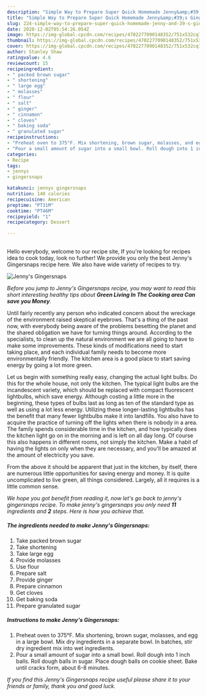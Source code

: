 ```yaml
---
description: "Simple Way to Prepare Super Quick Homemade Jenny&amp;#39;s Gingersnaps"
title: "Simple Way to Prepare Super Quick Homemade Jenny&amp;#39;s Gingersnaps"
slug: 224-simple-way-to-prepare-super-quick-homemade-jenny-and-39-s-gingersnaps
date: 2020-12-02T05:54:26.054Z
image: https://img-global.cpcdn.com/recipes/4702277090148352/751x532cq70/jennys-gingersnaps-recipe-main-photo.jpg
thumbnail: https://img-global.cpcdn.com/recipes/4702277090148352/751x532cq70/jennys-gingersnaps-recipe-main-photo.jpg
cover: https://img-global.cpcdn.com/recipes/4702277090148352/751x532cq70/jennys-gingersnaps-recipe-main-photo.jpg
author: Stanley Shaw
ratingvalue: 4.6
reviewcount: 15
recipeingredient:
- " packed brown sugar"
- " shortening"
- " large egg"
- " molasses"
- " flour"
- " salt"
- " ginger"
- " cinnamon"
- " cloves"
- " baking soda"
- " granulated sugar"
recipeinstructions:
- "Preheat oven to 375°F. Mix shortening, brown sugar, molasses, and egg in a large bowl. Mix dry ingredients in a separate bowl. In batches, stir dry ingredient mix into wet ingredients."
- "Pour a small amount of sugar into a small bowl. Roll dough into 1 inch balls. Roll dough balls in sugar. Place dough balls on cookie sheet. Bake until cracks form, about 6-8 minutes."
categories:
- Recipe
tags:
- jennys
- gingersnaps

katakunci: jennys gingersnaps 
nutrition: 140 calories
recipecuisine: American
preptime: "PT31M"
cooktime: "PT46M"
recipeyield: "1"
recipecategory: Dessert

---
```

<br>
Hello everybody, welcome to our recipe site, If you're looking for recipes idea to cook today, look no further! We provide you only the best Jenny&#39;s Gingersnaps recipe here. We also have wide variety of recipes to try.
<br>


![Jenny&#39;s Gingersnaps](https://img-global.cpcdn.com/recipes/4702277090148352/751x532cq70/jennys-gingersnaps-recipe-main-photo.jpg)

<i>Before you jump to Jenny&#39;s Gingersnaps recipe, you may want to read this short interesting healthy tips about 
<strong>Green Living In The Cooking area Can save you Money</strong>.</i>
</br>

Until fairly recently any person who indicated concern about the wreckage of the environment raised skeptical eyebrows. That's a thing of the past now, with everybody being aware of the problems besetting the planet and the shared obligation we have for turning things around. According to the specialists, to clean up the natural environment we are all going to have to make some improvements. These kinds of modifications need to start taking place, and each individual family needs to become more environmentally friendly. The kitchen area is a good place to start saving energy by going a lot more green.

Let us begin with something really easy, changing the actual light bulbs. Do this for the whole house, not only the kitchen. The typical light bulbs are the incandescent variety, which should be replaced with compact fluorescent lightbulbs, which save energy. Although costing a little more in the beginning, these types of bulbs last as long as ten of the standard type as well as using a lot less energy. Utilizing these longer-lasting lightbulbs has the benefit that many fewer lightbulbs make it into landfills. You also have to acquire the practice of turning off the lights when there is nobody in a area. The family spends considerable time in the kitchen, and how typically does the kitchen light go on in the morning and is left on all day long. Of course this also happens in different rooms, not simply the kitchen. Make a habit of having the lights on only when they are necessary, and you'll be amazed at the amount of electricity you save.

From the above it should be apparent that just in the kitchen, by itself, there are numerous little opportunities for saving energy and money. It is quite uncomplicated to live green, all things considered. Largely, all it requires is a little common sense.


<i>We hope you got benefit from reading it, now let's go back to jenny&#39;s gingersnaps recipe. To make jenny&#39;s gingersnaps you only need <strong>11</strong> ingredients and <strong>2</strong> steps. Here is how you achieve that.
</i>

##### The ingredients needed to make Jenny&#39;s Gingersnaps:

1. Take  packed brown sugar
1. Take  shortening
1. Take  large egg
1. Provide  molasses
1. Use  flour
1. Prepare  salt
1. Provide  ginger
1. Prepare  cinnamon
1. Get  cloves
1. Get  baking soda
1. Prepare  granulated sugar


##### Instructions to make Jenny&#39;s Gingersnaps:

1. Preheat oven to 375°F. Mix shortening, brown sugar, molasses, and egg in a large bowl. Mix dry ingredients in a separate bowl. In batches, stir dry ingredient mix into wet ingredients.
1. Pour a small amount of sugar into a small bowl. Roll dough into 1 inch balls. Roll dough balls in sugar. Place dough balls on cookie sheet. Bake until cracks form, about 6-8 minutes.


<i>If you find this Jenny&#39;s Gingersnaps recipe useful please share it to your friends or family, thank you and good luck.</i>
